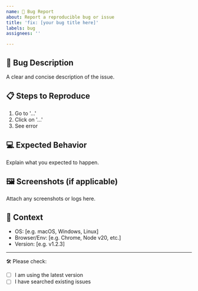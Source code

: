```yaml
---
name: 🐞 Bug Report
about: Report a reproducible bug or issue
title: 'fix: [your bug title here]'
labels: bug
assignees: ''

---
```


## 🐞 Bug Description

A clear and concise description of the issue.

## 📋 Steps to Reproduce

1. Go to '...'
2. Click on '...'
3. See error

## 💻 Expected Behavior

Explain what you expected to happen.

## 🖼️ Screenshots (if applicable)

Attach any screenshots or logs here.

## 🧠 Context

- OS: [e.g. macOS, Windows, Linux]
- Browser/Env: [e.g. Chrome, Node v20, etc.]
- Version: [e.g. v1.2.3]

---

🛠️ Please check:
- [ ] I am using the latest version
- [ ] I have searched existing issues

